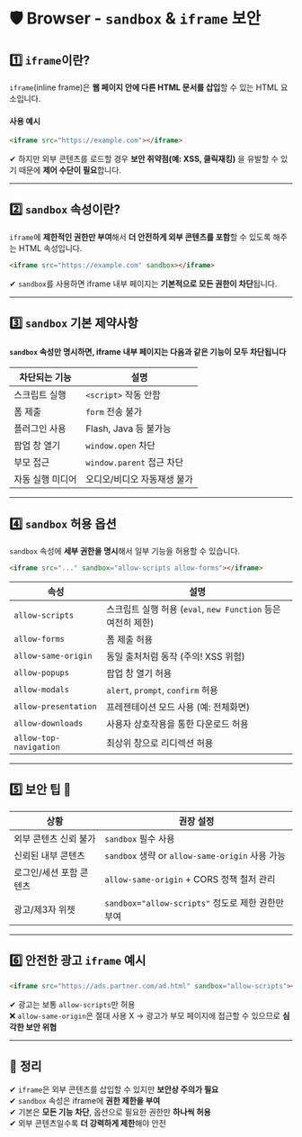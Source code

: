 # 🛡️ Browser - `sandbox` & `iframe` 보안

## 1️⃣ `iframe`이란?

`iframe`(inline frame)은 **웹 페이지 안에 다른 HTML 문서를 삽입**할 수 있는 HTML 요소입니다.

#### 사용 예시

```html
<iframe src="https://example.com"></iframe>
```

✔ 하지만 외부 콘텐츠를 로드할 경우 **보안 취약점(예: XSS, 클릭재킹)** 을 유발할 수 있기 때문에 **제어 수단이 필요**합니다.  

---

## 2️⃣ `sandbox` 속성이란?

`iframe`에 **제한적인 권한만 부여**해서 **더 안전하게 외부 콘텐츠를 포함**할 수 있도록 해주는 HTML 속성입니다.

```html
<iframe src="https://example.com" sandbox></iframe>
```

✔ `sandbox`를 사용하면 iframe 내부 페이지는 **기본적으로 모든 권한이 차단**됩니다.  

---

## 3️⃣ `sandbox` 기본 제약사항

#### `sandbox` 속성만 명시하면, iframe 내부 페이지는 다음과 같은 기능이 **모두 차단**됩니다

| 차단되는 기능 | 설명 |
|---------------|------|
| 스크립트 실행 | `<script>` 작동 안함 |
| 폼 제출 | `form` 전송 불가 |
| 플러그인 사용 | Flash, Java 등 불가능 |
| 팝업 창 열기 | `window.open` 차단 |
| 부모 접근 | `window.parent` 접근 차단 |
| 자동 실행 미디어 | 오디오/비디오 자동재생 불가 |

---

## 4️⃣ `sandbox` 허용 옵션

`sandbox` 속성에 **세부 권한을 명시**해서 일부 기능을 허용할 수 있습니다.  

```html
<iframe src="..." sandbox="allow-scripts allow-forms"></iframe>
```

| 속성 | 설명 |
|------|------|
| `allow-scripts` | 스크립트 실행 허용 (`eval`, `new Function` 등은 여전히 제한) |
| `allow-forms` | 폼 제출 허용 |
| `allow-same-origin` | 동일 출처처럼 동작 (주의! XSS 위험) |
| `allow-popups` | 팝업 창 열기 허용 |
| `allow-modals` | `alert`, `prompt`, `confirm` 허용 |
| `allow-presentation` | 프레젠테이션 모드 사용 (예: 전체화면) |
| `allow-downloads` | 사용자 상호작용을 통한 다운로드 허용 |
| `allow-top-navigation` | 최상위 창으로 리디렉션 허용 |

---

## 5️⃣ 보안 팁 🧩

| 상황 | 권장 설정 |
|------|-----------|
| 외부 콘텐츠 신뢰 불가 | `sandbox` 필수 사용 |
| 신뢰된 내부 콘텐츠 | `sandbox` 생략 or `allow-same-origin` 사용 가능 |
| 로그인/세션 포함 콘텐츠 | `allow-same-origin` + CORS 정책 철저 관리 |
| 광고/제3자 위젯 | `sandbox="allow-scripts"` 정도로 제한 권한만 부여 |

---

## 6️⃣ 안전한 광고 `iframe` 예시

```html
<iframe src="https://ads.partner.com/ad.html" sandbox="allow-scripts"></iframe>
```

✔ 광고는 보통 `allow-scripts`만 허용  
❌ `allow-same-origin`은 절대 사용 X → 광고가 부모 페이지에 접근할 수 있으므로 **심각한 보안 위협**  

---

## 🎯 정리

✔ `iframe`은 외부 콘텐츠를 삽입할 수 있지만 **보안상 주의가 필요**  
✔ `sandbox` 속성은 iframe에 **권한 제한을 부여**  
✔ 기본은 **모든 기능 차단**, 옵션으로 필요한 권한만 **하나씩 허용**  
✔ 외부 콘텐츠일수록 **더 강력하게 제한**해야 안전
